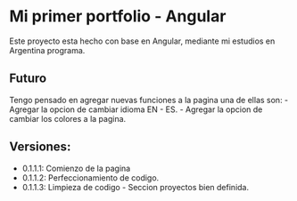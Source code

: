 # Mi primer portfolio - Angular

Este proyecto esta hecho con base en Angular, mediante mi estudios en Argentina programa.

## Futuro

Tengo pensado en agregar nuevas funciones a la pagina una de ellas son:
    - Agregar la opcion de cambiar idioma EN - ES.
    - Agregar la opcion de cambiar los colores a la pagina.


## Versiones:

 - 0.1.1.1: Comienzo de la pagina
 - 0.1.1.2: Perfeccionamiento de codigo.
 - 0.1.1.3: Limpieza de codigo - Seccion proyectos bien definida.
